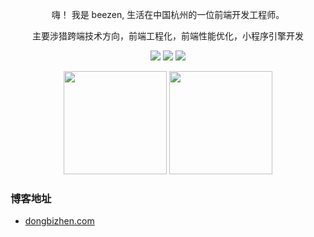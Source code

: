 <div align="center">
  <p>嗨！ 我是 beezen, 生活在中国杭州的一位前端开发工程师。</p>
  <p>主要涉猎跨端技术方向，前端工程化，前端性能优化，小程序引擎开发</p>
  <p>
    <img src="https://img.shields.io/github/followers/beezenD" />
    <img src="https://img.shields.io/github/stars/beezenD">
    <img src="https://visitor-badge.laobi.icu/badge?page_id=beezenD.beezenD.README.md" />
  </p>
  <p>
    <img
      src="https://github-readme-stats.vercel.app/api?username=beezenD&theme=dark&show_icons=true"
      height="165"
    />
    <img
      src="https://github-readme-stats.vercel.app/api/top-langs/?username=beezenD&layout=compact&theme=dark"
      height="165"
    />
  </p>
</div>

### 博客地址

- [dongbizhen.com](http://www.dongbizhen.com)

